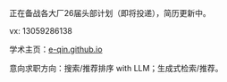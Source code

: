 正在备战各大厂26届头部计划（即将投递），简历更新中。

vx: 13059286138

学术主页：[e-qin.github.io](https://e-qin.github.io/)

意向求职方向：搜索/推荐排序 with LLM；生成式检索/推荐。
